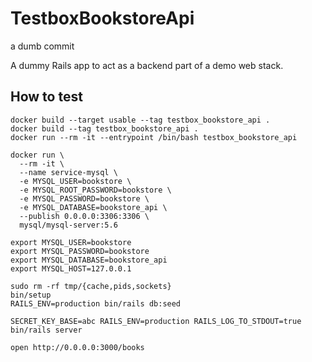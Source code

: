 # TestboxBookstoreApi

a dumb commit

A dummy Rails app to act as a backend part of a demo web stack.

## How to test

```shell
docker build --target usable --tag testbox_bookstore_api .
docker build --tag testbox_bookstore_api .
docker run --rm -it --entrypoint /bin/bash testbox_bookstore_api
```

```shell
docker run \
  --rm -it \
  --name service-mysql \
  -e MYSQL_USER=bookstore \
  -e MYSQL_ROOT_PASSWORD=bookstore \
  -e MYSQL_PASSWORD=bookstore \
  -e MYSQL_DATABASE=bookstore_api \
  --publish 0.0.0.0:3306:3306 \
  mysql/mysql-server:5.6

export MYSQL_USER=bookstore
export MYSQL_PASSWORD=bookstore
export MYSQL_DATABASE=bookstore_api
export MYSQL_HOST=127.0.0.1

sudo rm -rf tmp/{cache,pids,sockets}
bin/setup
RAILS_ENV=production bin/rails db:seed

SECRET_KEY_BASE=abc RAILS_ENV=production RAILS_LOG_TO_STDOUT=true bin/rails server

open http://0.0.0.0:3000/books
```
